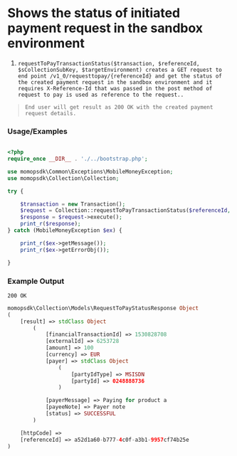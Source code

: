 # Shows the status of initiated payment request in the sandbox environment

1.	`requestToPayTransactionStatus($transaction, $referenceId, $sCollectionSubKey, $targetEnvironment) creates a GET request to end point /v1_0/requesttopay/{referenceId} and get the status of the created payment request in the sandbox environment and it requires X-Reference-Id that was passed in the post method of request to pay is used as reference to the request..`

> `End user will get result as 200 OK with the created payment request details.`

### Usage/Examples

```php

<?php
require_once __DIR__ . './../bootstrap.php';

use momopsdk\Common\Exceptions\MobileMoneyException;
use momopsdk\Collection\Collection;

try {

    $transaction = new Transaction();
    $request = Collection::requestToPayTransactionStatus($referenceId, $sCollectionSubKey, $targetEnvironment);
    $response = $request->execute();
    print_r($response);
} catch (MobileMoneyException $ex) {

    print_r($ex->getMessage());
    print_r($ex->getErrorObj());

}

```
### Example Output
`200 OK`
```php
momopsdk\Collection\Models\RequestToPayStatusResponse Object
(
    [result] => stdClass Object
        (
            [financialTransactionId] => 1530828708
            [externalId] => 6253728
            [amount] => 100
            [currency] => EUR
            [payer] => stdClass Object
                (
                    [partyIdType] => MSISDN
                    [partyId] => 0248888736
                )

            [payerMessage] => Paying for product a
            [payeeNote] => Payer note
            [status] => SUCCESSFUL
        )

    [httpCode] =>
    [referenceId] => a52d1a60-b777-4c0f-a3b1-9957cf74b25e
)

```